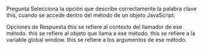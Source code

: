 Pregunta
Selecciona la opción que describe correctamente la palabra clave this, cuando se accede dentro del método de un objeto JavaScript.

Opciones de Respuesta
this se refiere al contexto del llamador de ese método.
this se refiere al objeto que llama a ese método.
this se refiere a la variable global window.
this se refiere a los argumentos de ese método.
